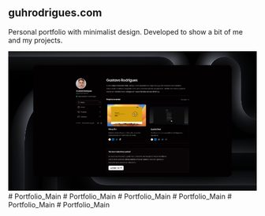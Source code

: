 ## guhrodrigues.com

Personal portfolio with minimalist design. Developed to show a bit of me and my projects.

<a href="https://guhrodrigues.com">
    <img src="./public/portfolio.png" />
</a>#   P o r t f o l i o _ M a i n 
 
 #   P o r t f o l i o _ M a i n 
 
 #   P o r t f o l i o _ M a i n 
 
 #   P o r t f o l i o _ M a i n 
 
 #   P o r t f o l i o _ M a i n 
 
 #   P o r t f o l i o _ M a i n 
 
 
